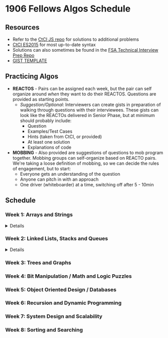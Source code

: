 # 1906 Fellows Algos Schedule

## Resources

- Refer to the [CtCI JS repo](https://github.com/careercup/CtCI-6th-Edition-JavaScript) for solutions to additional problems
- [CtCI ES2015](https://github.com/careercup/CtCI-6th-Edition-JavaScript-ES2015) for most up-to-date syntax
- Solutions can also sometimes be found in the [FSA Technical Interview Prep Repo](https://github.com/FullstackAcademy/technical-interview-prep/)
- [GIST TEMPLATE](https://github.com/FullstackAcademy/technical-interview-prep/blob/master/algorithms/reacto-template.md)

## Practicing Algos

- **REACTOS** - Pairs can be assigned each week, but the pair can self organize around _when_ they want to do their REACTOS. Questions are provided as starting points.
  - _Suggestion/Optional_: Interviewers can create gists in preparation of walking through questions with their interviewees. These gists can look like the REACTOs delivered in Senior Phase, but at minimum should probably include:
    - Question
    - Examples/Test Cases
    - Hints (taken from CtCI, or provided)
    - At least one solution
    - Explanations of code
- **MOBBING** - Also provided are suggestions of questions to mob program together. Mobbing groups can self-organize based on REACTO pairs. We're taking a loose definition of mobbing, so we can decide the rules of engagement, but to start:
  - Everyone gets an understanding of the question
  - Anyone can pitch in with an approach
  - One driver (whiteboarder) at a time, switching off after 5 - 10min

## Schedule

### Week 1: Arrays and Strings

<details>

#### REACTOS

- 1.5: One Away (aka simpler Levenshtein Distance)

  <details>
  There are three types of edits that can be performed on strings: insert a character, remove a character, or replace a character. Given two strings, write a function to check if they are one edit (or zero edits) away.
    <details><summary>Hints</summary>
      - #23: Start with the easy thing. Can you check each of the conditions separately?
      - #97: What is the relationship between "insert" and "remove"? Do they need to be two separate checks?
      - #130: Can you do all three checks in a single pass?
    </details>
  </details>

  - **Solutions**
    - [CtCI JS](https://github.com/careercup/CtCI-6th-Edition-JavaScript/blob/master/chapter01/1.5%20-%20OneAway/oneAway.js)
    - [CtCI ES2015](https://github.com/careercup/CtCI-6th-Edition-JavaScript-ES2015/blob/master/src/chapter1/ch1-q5.js)
  - **Gists**
    - N/A

- 1.7 Rotate Matrix (aka Rotate Image)

  <details>
  Given an image represented by an NxN matrix, where each pixel in the image is 4 bytes, write a method to rotate the image by 90 degrees. Can you do this in place?
    <details><summary>Hints</summary>
      - #51: Try thinking about it layer by layer. Can you rotate a specific layer?
      - #100: Rotating a layer means swapping the layer in 4 arrays. Could you swap the values in 2 arrays? Could you extend this to 4?
    </details>
  </details>

  - **Solutions**
    - [CtCI JS](https://github.com/careercup/CtCI-6th-Edition-JavaScript/blob/master/chapter01/1.7%20-%20Rotate%20Matrix/rotateMatrix.js)
    - [CtCI ES2015](https://github.com/careercup/CtCI-6th-Edition-JavaScript-ES2015/blob/master/src/chapter1/ch1-q7.js)
  - **Gists**
    - N/A

- 1.9 String Rotation

  <details>
  There are three types of edits that can be performed on strings: insert a character, remove a character, or replace a character. Given two strings, write a function to check if they are one edit (or zero edits) away.

    <details><summary>Hints</summary>
      - #104: Think about the earlier hint. Then think about what happens when you concatenate `erbottlewat` to itself.
    </details>

  </details>

  - **Solutions**
    - [CtCI JS](https://github.com/careercup/CtCI-6th-Edition-JavaScript/blob/master/chapter01/1.9%20-%20String%20Rotation/stringRotation.js)
    - [CtCI ES2015](https://github.com/careercup/CtCI-6th-Edition-JavaScript-ES2015/blob/master/src/chapter1/ch1-q9.js)
  - **Gists**
    - N/A

#### MOB

- 16.22 Langston's Ant
- 16.17 Contiguous Sequence (DP)

</details>

### Week 2: Linked Lists, Stacks and Queues

<details>

#### REACTOS

- QUESTION

  <details>
  Question Summary
    <details><summary>Hints</summary>
    - #N: Hint description
    </details>
  </details>

#### MOB

- 16.N1 Mob Question 1
- 16.N2 Mob Question 2

</details>

### Week 3: Trees and Graphs

### Week 4: Bit Manipulation / Math and Logic Puzzles

### Week 5: Object Oriented Design / Databases

### Week 6: Recursion and Dynamic Programming

### Week 7: System Design and Scalability

### Week 8: Sorting and Searching
